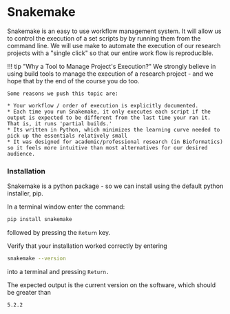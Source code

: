 # Snakemake

Snakemake is an easy to use workflow management system.
It will allow us to control the execution of a set scripts by by running them from the command line.
We will use make to automate the execution of our research projects with a "single click" so that our entire work flow is reproducible.

!!! tip "Why a Tool to Manage Project's Execution?"
    We strongly believe in using build tools to manage the execution of a research project - and we hope that by the end of the course you do too.

    Some reasons we push this topic are:

    * Your workflow / order of execution is explicitly documented.
    * Each time you run Snakemake, it only executes each script if the output is expected to be different from the last time your ran it. That is, it runs 'partial builds.'
    * Its written in Python, which minimizes the learning curve needed to pick up the essentials relatively small
    * It was designed for academic/professional research (in Bioformatics) so it feels more intuitive than most alternatives for our desired audience.

### Installation

Snakemake is a python package - so we can install using the default python installer, pip.

In a terminal window enter the command:
```bash
pip install snakemake
```
followed by pressing the `Return` key.

Verify that your installation worked correctly by entering
```bash
snakemake --version
```
into a terminal and pressing `Return.`

The expected output is the current version on the software, which should be greater than
```bash
5.2.2
```
